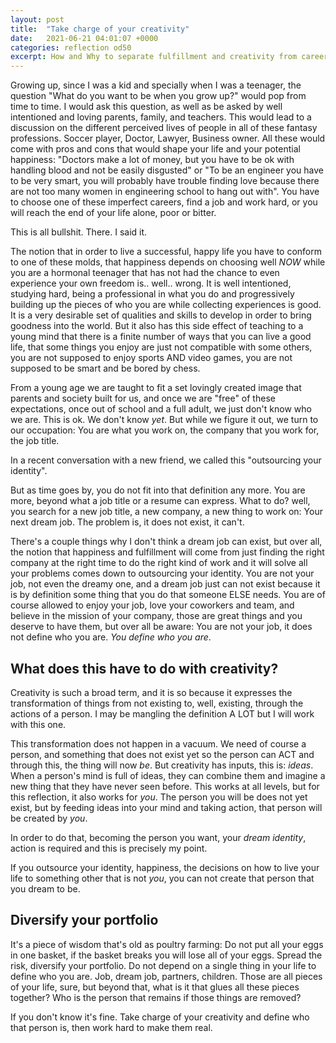 ```yaml
---
layout: post
title:  "Take charge of your creativity"
date:   2021-06-21 04:01:07 +0000
categories: reflection od50
excerpt: How and Why to separate fulfillment and creativity from career and work
---
```

Growing up, since I was a kid and specially when I was a teenager, the question "What do you want to be when you grow up?" would pop from time to time.
I would ask this question, as well as be asked by well intentioned and loving parents, family, and teachers. This would lead to a discussion on the different
perceived lives of people in all of these fantasy professions. Soccer player, Doctor, Lawyer, Business owner. All these would come with pros and cons that
would shape your life and your potential happiness: "Doctors make a lot of money, but you have to be ok with handling blood and not be easily disgusted" or
"To be an engineer you have to be very smart, you will probably have trouble finding love because there are not too many women in engineering school to hang out with". You have to choose one of these imperfect careers, find a job and work hard, or you will reach the end of your life alone, poor or bitter.

This is all bullshit. There. I said it.

The notion that in order to live a successful, happy life you have to conform to one of these molds, that happiness depends on choosing well _NOW_ while you are a
hormonal teenager that has not had the chance to even experience your own freedom is.. well.. wrong. It is well intentioned, studying hard, being a professional in what you
do and progressively building up the pieces of who you are while collecting experiences is good. It is a very desirable set of qualities and skills to develop in order to bring
goodness into the world. But it also has this side effect of teaching to a young  mind that there is a finite number of ways that you can live a good life, that some things you
enjoy are just not compatible with some others, you are not supposed to enjoy sports AND video games, you are not supposed to be smart and be bored by chess.

From a young age we are taught to fit a set lovingly created image that parents and society built for us, and once we are "free" of these expectations, once out of school and
a full adult, we just don't know who we are. This is ok. We don't know _yet_. But while we figure it out, we turn to our occupation: You are what you work on, the company that you work for, the job title.

In a recent conversation with a new friend, we called this "outsourcing your identity". 

But as time goes by, you do not fit into that definition any more. You are more, beyond what a job title or a resume can express. What to do? well, you search for a new job title, a new company, a new thing to work on: Your next dream job. The problem is, it does not exist, it can't.

There's a couple things why I don't think a dream job can exist, but over all, the notion that happiness and fulfillment will come from just finding the right company at the right time to do the right kind of work and it will solve all your problems comes down to outsourcing your identity. You are not your job, not even the dreamy one, and a dream job just can not exist because it is by definition some thing that you do that someone ELSE needs. You are of course allowed to enjoy your job, love your coworkers and team, and believe in the mission of your company, those are great things and you deserve to have them, but over all be aware: You are not your job, it does not define who you are. _You define who you are_.

## What does this have to do with creativity?

Creativity is such a broad term, and it is so because it expresses the transformation of things from not existing to, well, existing, through the actions of a person. I may be mangling the definition A LOT but I will work with this one.

This transformation does not happen in a vacuum. We need of course a person, and something that does not exist yet so the person can ACT and through this, the thing will now _be_.
But creativity has inputs, this is: _ideas_. When a person's mind is full of ideas, they can combine them and imagine a new thing that they have never seen before. This works at all
levels, but for this reflection, it also works for _you_. The person you will be does not yet exist, but by feeding ideas into your mind and taking action, that person will be created by _you_.

In order to do that, becoming the person you want, your _dream identity_, action is required and this is precisely my point.

If you outsource your identity, happiness, the decisions on how to live your life to something other that is not _you_, you can not create that person that you dream to be.

## Diversify your portfolio

It's a piece of wisdom that's old as poultry farming: Do not put all your eggs in one basket, if the basket breaks you will lose all of your eggs. Spread the risk, diversify your
portfolio. Do not depend on a single thing in your life to define who you are. Job, dream job, partners, children. Those are all pieces of your life, sure, but beyond that, what is it that glues all these pieces together? Who is the person that remains if those things are removed? 

If you don't know it's fine. Take charge of your creativity and define who that person is, then work hard to make them real.